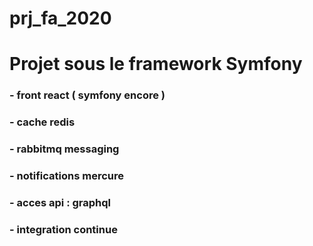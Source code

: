 # prj_fa_2020
# Projet sous le framework Symfony

### - front react ( symfony encore )

### - cache redis

### - rabbitmq messaging

### - notifications mercure

### - acces api : graphql

### - integration continue

